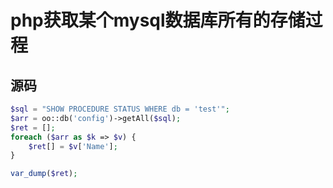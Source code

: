 # php获取某个mysql数据库所有的存储过程

## 源码

```php
$sql = "SHOW PROCEDURE STATUS WHERE db = 'test'";
$arr = oo::db('config')->getAll($sql);
$ret = [];
foreach ($arr as $k => $v) {
	$ret[] = $v['Name'];
}

var_dump($ret);
```

